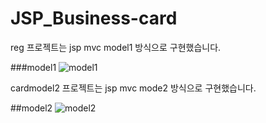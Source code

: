# JSP_Business-card

reg 프로젝트는 jsp mvc model1 방식으로 구현했습니다.

###model1
![model1](https://user-images.githubusercontent.com/33312259/132858675-3e796460-338c-4264-bfe7-70c4882bb52a.png)


cardmodel2 프로젝트는 jsp mvc mode2 방식으로 구현했습니다.

##model2
![model2](https://user-images.githubusercontent.com/33312259/132858729-1c1975e3-9a97-4c7c-94ee-eeb78df8d4ab.png)
